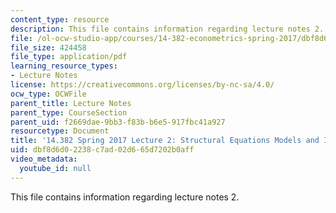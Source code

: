 ```yaml
---
content_type: resource
description: This file contains information regarding lecture notes 2.
file: /ol-ocw-studio-app/courses/14-382-econometrics-spring-2017/dbf8d6d02238c7ad02d665d7202b0aff_MIT14_382S17_lec2.pdf
file_size: 424458
file_type: application/pdf
learning_resource_types:
- Lecture Notes
license: https://creativecommons.org/licenses/by-nc-sa/4.0/
ocw_type: OCWFile
parent_title: Lecture Notes
parent_type: CourseSection
parent_uid: f2669dae-9bb3-f83b-b6e5-917fbc41a927
resourcetype: Document
title: '14.382 Spring 2017 Lecture 2: Structural Equations Models and IV, Take 1'
uid: dbf8d6d0-2238-c7ad-02d6-65d7202b0aff
video_metadata:
  youtube_id: null
---
```

This file contains information regarding lecture notes 2.